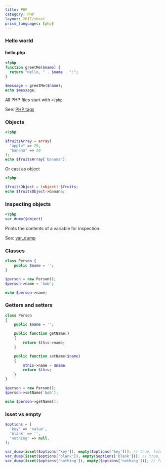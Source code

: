 ```yaml
---
title: PHP
category: PHP
layout: 2017/sheet
prism_languages: [php]
---
```


### Hello world

#### hello.php

```php
<?php
function greetMe($name) {
  return "Hello, " . $name . "!";
}

$message = greetMe($name);
echo $message;
```

All PHP files start with `<?php`.

See: [PHP tags](http://php.net/manual/en/language.basic-syntax.phptags.php)

### Objects

```php
<?php

$fruitsArray = array(
  "apple" => 20,
  "banana" => 30
);
echo $fruitsArray['banana'];
```

Or cast as object

```php
<?php

$fruitsObject = (object) $fruits;
echo $fruitsObject->banana;
```

### Inspecting objects

```php
<?php
var_dump($object)
```

Prints the contents of a variable for inspection.

See: [var_dump](http://php.net/var_dump)

### Classes

```php
class Person {
    public $name = '';
}

$person = new Person();
$person->name = 'bob';

echo $person->name;
```

### Getters and setters

```php
class Person
{
    public $name = '';

    public function getName()
    {
        return $this->name;
    }

    public function setName($name)
    {
        $this->name = $name;
        return $this;
    }
}

$person = new Person();
$person->setName('bob');

echo $person->getName();
```

### isset vs empty

```php
$options = [
  'key' => 'value',
  'blank' => '',
  'nothing' => null,
];

var_dump(isset($options['key']), empty($options['key'])); // true, false
var_dump(isset($options['blank']), empty($options['blank'])); // true, true
var_dump(isset($options['nothing']), empty($options['nothing'])); // false, true
```
